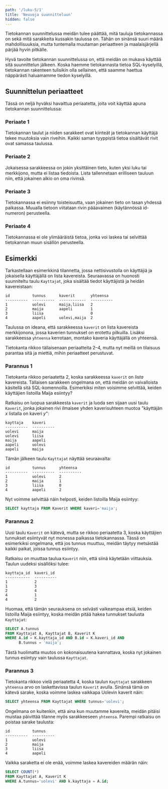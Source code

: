 ```yaml
---
path: '/luku-5/1'
title: 'Neuvoja suunnitteluun'
hidden: false
---
```


Tietokannan suunnittelussa meidän tulee päättää,
mitä tauluja tietokannassa on sekä mitä sarakkeita
kussakin taulussa on.
Tähän on sinänsä suuri määrä mahdollisuuksia,
mutta tuntemalla muutaman periaatteen ja maalaisjärjellä
pärjää hyvin pitkälle.

Hyvä tavoite tietokannan suunnittelussa on,
että meidän on mukava käyttää sitä suunnittelun jälkeen.
Koska haemme tietokannasta tietoa SQL-kyselyillä,
tietokannan rakenteen tulisikin olla sellainen,
että saamme haettua näppärästi haluamamme tiedon kyselyillä.

## Suunnittelun periaatteet

Tässä on neljä hyväksi havaittua periaatetta,
joita voit käyttää apuna tietokannan suunnittelussa:

### Periaate 1

Tietokannan taulut ja niiden sarakkeet ovat kiinteät
ja tietokannan käyttäjä tekee muutoksia vain riveihin.
Kaikki saman tyyppistä tietoa sisältävät
rivit ovat samassa taulussa.

### Periaate 2

Jokaisessa sarakkeessa on jokin yksittäinen tieto,
kuten yksi luku tai merkkijono,
mutta ei listaa tiedoista.
Lista tallennetaan erilliseen tauluun niin,
että jokainen alkio on oma rivinsä.

### Periaate 3

Tietokannassa ei esiinny toisteisuutta,
vaan jokainen tieto on tasan yhdessä paikassa.
Muualla tietoon viitataan rivin pääavaimen
(käytännössä id-numeron) perusteella.

### Periaate 4

Tietokannassa ei ole ylimääräistä tietoa,
jonka voi laskea tai selvittää tietokannan
muun sisällön perusteella.

## Esimerkki

Tarkastellaan esimerkkinä tilannetta,
jossa nettisivustolla on käyttäjiä ja jokaisella
käyttäjällä on lista kavereista.
Seuraavassa on huonosti suunniteltu taulu `Kayttajat`,
joka sisältää tiedot käyttäjistä ja heidän kavereistaan:

```x
id          tunnus      kaverit       yhteensa
----------  ----------  ------------  ----------
1           uolevi      maija,liisa   2
2           maija       aapeli        1
3           liisa                     0
4           aapeli      uolevi,maija  2
```

Taulussa on ideana, että sarakkeessa `kaverit`
on lista kavereista merkkijonona,
jossa kaverien tunnukset on erotettu pilkuilla.
Lisäksi sarakkeessa `yhteensa` kerrotaan,
montako kaveria käyttäjällä on yhteensä.

Tietokanta rikkoo tällaisenaan periaatteita 2–4,
mutta nyt meillä on tilaisuus parantaa sitä
ja miettiä, mihin periaatteet perustuvat.

### Parannus 1

Tietokanta rikkoo periaatetta 2,
koska sarakkeessa `kaverit` on _lista_ kavereista.
Tällaisen sarakkeen ongelmana on,
että meidän on vaivalloista käsitellä sitä
SQL-komennoilla.
Esimerkiksi miten voisimme selvittää,
keiden käyttäjien listoilla Maija esiintyy?

Ratkaisu on luopua sarakkeesta `kaverit`
ja luoda sen sijaan uusi taulu `Kaverit`,
jonka jokainen rivi ilmaisee yhden kaverisuhteen
muotoa "käyttäjän _x_ listalla on kaveri _y_":

```x
kayttaja    kaveri
----------  ----------
uolevi      maija
uolevi      liisa
maija       aapeli
aapeli      uolevi
aapeli      maija
```

Tämän jälkeen taulu `Kayttajat` näyttää seuraavalta:

```x
id          tunnus      yhteensa
----------  ----------  ----------
1           uolevi      2
2           maija       1
3           liisa       0
4           aapeli      2
```

Nyt voimme selvittää näin helposti,
keiden listoilla Maija esiintyy:

```sql
SELECT kayttaja FROM Kaverit WHERE kaveri='maija';
```

### Parannus 2

Uusi taulu `Kaverit` on kätevä,
mutta se rikkoo periaatetta 3,
koska käyttäjien tunnukset esiintyvät nyt
monessa paikassa tietokannassa.
Tässä on esimerkiksi ongelmana,
että jos tunnus muuttuu,
meidän täytyy metsästää kaikki paikat,
joissa tunnus esiintyy.

Ratkaisu on muuttaa taulua `Kaverit` niin,
että siinä käytetään viittauksia.
Taulun uudeksi sisällöksi tulee:

```x
kayttaja_id  kaveri_id
-----------  ----------
1            2
1            3
2            4
4            1
4            2
```

Huomaa, että tämän seurauksena on selvästi vaikeampaa etsiä,
keiden listoilla Maija esiintyy,
koska meidän pitää hakea tunnukset taulusta `Kayttajat`:

```sql
SELECT A.tunnus
FROM Kayttajat A, Kayttajat B, Kaverit K
WHERE A.id = K.kayttaja_id AND B.id = K.kaveri_id AND
      B.tunnus = 'maija';
```

Tästä huolimatta muutos on kokonaisuutena kannattava,
koska nyt jokainen tunnus esiintyy vain taulussa `Kayttajat`.

### Parannus 3

Tietokanta rikkoo vielä periaatetta 4,
koska taulun `Kayttajat` sarakkeen `yhteensa`
arvo on laskettavissa taulun `Kaverit` avulla.
Sinänsä tämä on kätevä sarake,
koska voimme laskea vaikkapa Uolevin kaverit näin:

```sql
SELECT yhteensa FROM Kayttajat WHERE tunnus='uolevi';
```

Ongelmana on kuitenkin, että aina kun muutamme
kavereita, meidän pitäisi muistaa päivittää tilanne
myös sarakkeeseen `yhteensa`.
Parempi ratkaisu on poistaa sarake taulusta:

```x
id          tunnus    
----------  ----------
1           uolevi    
2           maija     
3           liisa     
4           aapeli    
```

Vaikka saraketta ei ole enää,
voimme laskea kavereiden määrän näin:

```sql
SELECT COUNT(*)
FROM Kayttajat A, Kaverit K
WHERE A.tunnus='uolevi' AND k.kayttaja = A.id;
```
